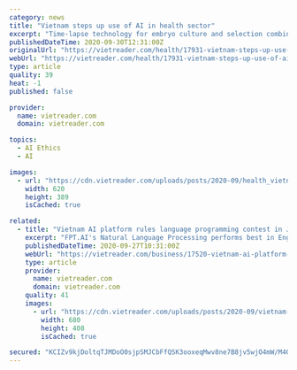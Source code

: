 ```yaml
---
category: news
title: "Vietnam steps up use of AI in health sector"
excerpt: "Time-lapse technology for embryo culture and selection combined using artificial intelligence software are used in Hanoi’s Vinmec Hospital to select good embryos, increasing the likelihood of IVF conception."
publishedDateTime: 2020-09-30T12:31:00Z
originalUrl: "https://vietreader.com/health/17931-vietnam-steps-up-use-of-ai-in-health-sector.html"
webUrl: "https://vietreader.com/health/17931-vietnam-steps-up-use-of-ai-in-health-sector.html"
type: article
quality: 39
heat: -1
published: false

provider:
  name: vietreader.com
  domain: vietreader.com

topics:
  - AI Ethics
  - AI

images:
  - url: "https://cdn.vietreader.com/uploads/posts/2020-09/health_vietnam-steps-up-use-of-ai-in-health-sector-1.jpg"
    width: 620
    height: 389
    isCached: true

related:
  - title: "Vietnam AI platform rules language programming contest in Japan"
    excerpt: "FPT.AI's Natural Language Processing performs best in English, Vietnamese and Korean at the SHINRA2020-ML project. Photo courtesy of FPT. Vietnam's artificial intelligence platform FPT.AI ranked first at SHINRA2020-ML,"
    publishedDateTime: 2020-09-27T10:31:00Z
    webUrl: "https://vietreader.com/business/17520-vietnam-ai-platform-rules-language-programming-contest-in-japan.html"
    type: article
    provider:
      name: vietreader.com
      domain: vietreader.com
    quality: 41
    images:
      - url: "https://cdn.vietreader.com/uploads/posts/2020-09/vietnam-ai-platform-rules-language-programming-contest-in-japan-1.jpg"
        width: 680
        height: 408
        isCached: true

secured: "KCIZv9kjDoltqTJMDoO0sjpSMJCbFfQSK3ooxeqMwv8ne7B8jv5wjO4mW/M4QKyeNVf6LCAgvsWbAQby5OOOnxywmjB8iNbZ8xxPCb4YpWtGsSNCm+dLvTnEvgMfLSxIG6BR+Q/49zBaGh+U2piWs4xmFsivFXo+VBPAdM69xXzAHrcb2ySrjwfAROZYjytB5oj6VvYuZu/P2XLXJ5eAhFCSz+X/PcHwb0Ihs9NFIRzk5/orf+CAa01slEdZ609WjQ9tO1OxMaBKqmVOXYa8LRbVa+fJybr/jOLeHpEsp0e+LXB8d80c+nAPqmCBUXIuBQ2Qn2UVVonHMd4dEZfn/wS93SEtwFJaoYPf7nLILp8=;7drf14FtKVftrWuNObuIDg=="
---
```


